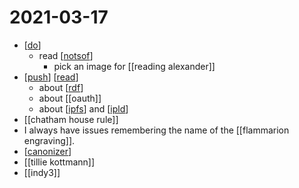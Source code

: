 # 2021-03-17

- [[do]]
  - read [[notsof]]
    - pick an image for [[reading alexander]]
- [[push]] [[read]]
  - about [[rdf]]
  - about [[oauth]]
  - about [[ipfs]] and [[ipld]]
- [[chatham house rule]]
- I always have issues remembering the name of the [[flammarion engraving]].
- [[canonizer]]
- [[tillie kottmann]]
- [[indy3]]

[//begin]: # "Autogenerated link references for markdown compatibility"
[do]: ../do "Do"
[notsof]: ../notsof "Notsof"
[push]: ../push "Push"
[read]: ../read "Read"
[rdf]: ../rdf "RDF"
[ipfs]: ../ipfs "Ipfs"
[ipld]: ../ipld "Ipld"
[canonizer]: ../canonizer "canonizer"
[//end]: # "Autogenerated link references"